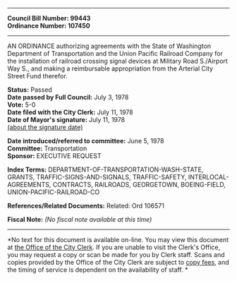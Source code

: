 * * * * *  
  
**Council Bill Number: [](#h0)[](#h2)99443**   
**Ordinance Number: 107450**  
  
* * * * *  
  
AN ORDINANCE authorizing agreements with the State of Washington Department of Transportation and the Union Pacific Railroad Company for the installation of railroad crossing signal devices at Military Road S./Airport Way S., and making a reimbursable appropriation from the Arterial City Street Fund therefor.  
  
**Status:** Passed   
**Date passed by Full Council:** July 3, 1978   
**Vote:** 5-0   
**Date filed with the City Clerk:** July 11, 1978   
**Date of Mayor's signature:** July 11, 1978   
[(about the signature date)](/~public/approvaldate.htm)   
  
  
**Date introduced/referred to committee:** June 5, 1978   
**Committee:** Transportation   
**Sponsor:** EXECUTIVE REQUEST   
  
**Index Terms:** DEPARTMENT-OF-TRANSPORTATION-WASH-STATE, GRANTS, TRAFFIC-SIGNS-AND-SIGNALS, TRAFFIC-SAFETY, INTERLOCAL-AGREEMENTS, CONTRACTS, RAILROADS, GEORGETOWN, BOEING-FIELD, UNION-PACIFIC-RAILROAD-CO  
  
**References/Related Documents:** Related: Ord 106571  
  
**Fiscal Note:** *(No fiscal note available at this time)*  
  
* * * * *  
  
*No text for this document is available on-line. You may view this document at [the Office of the City Clerk](http://www.seattle.gov/leg/clerk/contactUs.htm). If you are unable to visit the Clerk's Office, you may request a copy or scan be made for you by Clerk staff. Scans and copies provided by the Office of the City Clerk are subject to [copy fees](http://clerk.seattle.gov/~public/clerkfees.htm), and the timing of service is dependent on the availability of staff. *  
  
  
